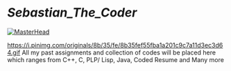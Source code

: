 # _Sebastian_The_Coder_
[![MasterHead](https://i.pinimg.com/originals/8b/35/fe/8b35fef55fba1a201c9c7a11d3ec3d64.gif)](https://github.com/SebastianChengattu)

https://i.pinimg.com/originals/8b/35/fe/8b35fef55fba1a201c9c7a11d3ec3d64.gif
All my past assignments and collection of codes will be placed here which ranges from C++, C, PLP/ Lisp, Java, Coded Resume  and Many more 
